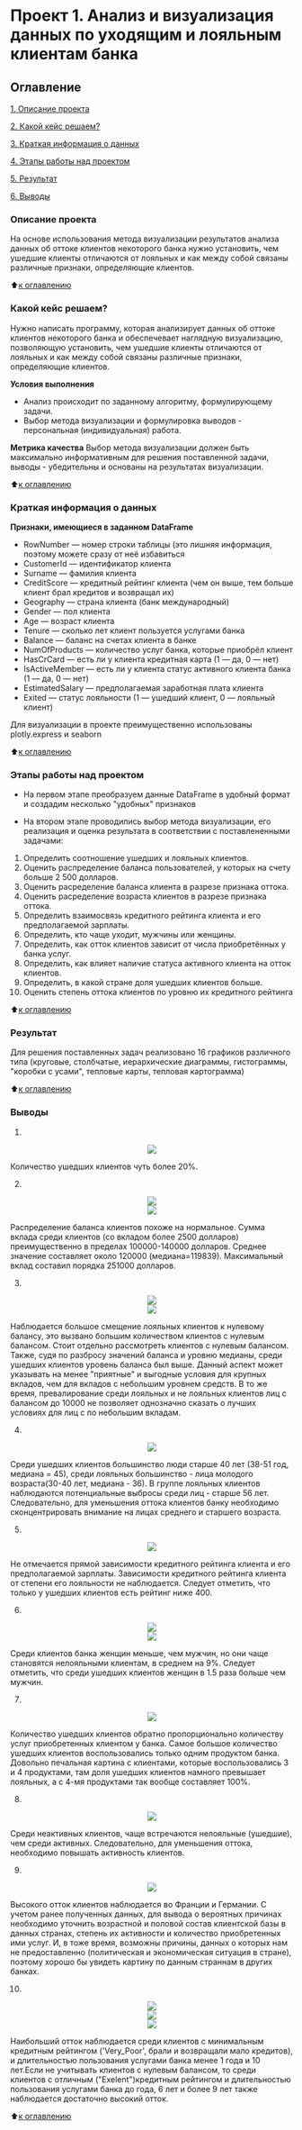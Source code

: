 # Проект 1. Анализ  и визуализация данных по уходящим и лояльным клиентам банка

## Оглавление
[1. Описание проекта](https://github.com/EkaterinaArsa/BankClientsVisual#%D0%BE%D0%BF%D0%B8%D1%81%D0%B0%D0%BD%D0%B8%D0%B5-%D0%BF%D1%80%D0%BE%D0%B5%D0%BA%D1%82%D0%B0)

[2. Какой кейс решаем?](https://github.com/EkaterinaArsa/BankClientsVisual#%D0%BE%D0%BF%D0%B8%D1%81%D0%B0%D0%BD%D0%B8%D0%B5-%D0%BF%D1%80%D0%BE%D0%B5%D0%BA%D1%82%D0%B0)

[3. Краткая информация о данных](https://github.com/EkaterinaArsa/BankClientsVisual#%D0%BE%D0%BF%D0%B8%D1%81%D0%B0%D0%BD%D0%B8%D0%B5-%D0%BF%D1%80%D0%BE%D0%B5%D0%BA%D1%82%D0%B0)

[4. Этапы работы над проектом](https://github.com/EkaterinaArsa/BankClientsVisual#%D0%BE%D0%BF%D0%B8%D1%81%D0%B0%D0%BD%D0%B8%D0%B5-%D0%BF%D1%80%D0%BE%D0%B5%D0%BA%D1%82%D0%B0)

[5. Результат](https://github.com/EkaterinaArsa/BankClientsVisual#%D0%BE%D0%BF%D0%B8%D1%81%D0%B0%D0%BD%D0%B8%D0%B5-%D0%BF%D1%80%D0%BE%D0%B5%D0%BA%D1%82%D0%B0)

[6. Выводы](https://github.com/EkaterinaArsa/BankClientsVisual#%D0%BE%D0%BF%D0%B8%D1%81%D0%B0%D0%BD%D0%B8%D0%B5-%D0%BF%D1%80%D0%BE%D0%B5%D0%BA%D1%82%D0%B0)

### Описание проекта
На основе использования метода визуализации результатов анализа данных об оттоке клиентов некоторого банка нужно установить, чем ушедшие клиенты отличаются от лояльных и как между собой связаны различные признаки, определяющие клиентов. 

:arrow_up:[к оглавлению](https://github.com/EkaterinaArsa/BankClientsVisual#%D0%BE%D0%BF%D0%B8%D1%81%D0%B0%D0%BD%D0%B8%D0%B5-%D0%BF%D1%80%D0%BE%D0%B5%D0%BA%D1%82%D0%B0)


### Какой кейс решаем?
Нужно написать программу, которая анализирует данных об оттоке клиентов некоторого банка и обеспечевает наглядную визуализацию, позволяющую установить, чем ушедшие клиенты отличаются от лояльных и как между собой связаны различные признаки, определяющие клиентов. 

**Условия выполнения**
- Анализ происходит по заданному алгоритму, формулирующему задачи.
- Выбор метода визуализации и формулировка выводов - персональная (индивидуальная) работа.

**Метрика качества**
Выбор метода визуализации должен быть максимально информативным для решения поставленной задачи, выводы - убедительны и основаны на результатах визуализации.

:arrow_up:[к оглавлению](https://github.com/EkaterinaArsa/BankClientsVisual#%D0%BE%D0%BF%D0%B8%D1%81%D0%B0%D0%BD%D0%B8%D0%B5-%D0%BF%D1%80%D0%BE%D0%B5%D0%BA%D1%82%D0%B0)

### Краткая информация о данных

**Признаки, имеющиеся в заданном DataFrame**
- RowNumber — номер строки таблицы (это лишняя информация, поэтому можете сразу от неё избавиться
- CustomerId — идентификатор клиента
- Surname — фамилия клиента
- CreditScore — кредитный рейтинг клиента (чем он выше, тем больше клиент брал кредитов и возвращал их)
- Geography — страна клиента (банк международный)
- Gender — пол клиента
- Age — возраст клиента
- Tenure — сколько лет клиент пользуется услугами банка
- Balance — баланс на счетах клиента в банке
- NumOfProducts — количество услуг банка, которые приобрёл клиент
- HasCrCard — есть ли у клиента кредитная карта (1 — да, 0 — нет)
- IsActiveMember — есть ли у клиента статус активного клиента банка (1 — да, 0 — нет)
- EstimatedSalary — предполагаемая заработная плата клиента
- Exited — статус лояльности (1 — ушедший клиент, 0 — лояльный клиент)

Для визуализации в проекте преимущественно использованы plotly.express и seaborn

:arrow_up:[к оглавлению](https://github.com/EkaterinaArsa/BankClientsVisual#%D0%BE%D0%BF%D0%B8%D1%81%D0%B0%D0%BD%D0%B8%D0%B5-%D0%BF%D1%80%D0%BE%D0%B5%D0%BA%D1%82%D0%B0)


### Этапы работы над проектом

* На первом этапе преобразуем данные DataFrame в удобный формат и создадим несколько "удобных" признаков

* На втором этапе проводились выбор метода визуализации, его реализация и оценка результата в соответствии с поставлененными задачами: 

1. Определить соотношение ушедших и лояльных клиентов.
2. Оценить распределение баланса пользователей, у которых на счету больше 2 500 долларов.
3. Оценить расределение баланса клиента в разрезе признака оттока. 
4. Оценить расределение возраста клиентов в разрезе признака оттока.
5. Определить взаимосвязь кредитного рейтинга клиента и его предполагаемой зарплаты.
6. Определить, кто чаще уходит, мужчины или женщины.
7. Определить, как отток клиентов зависит от числа приобретённых у банка услуг.
8. Определить, как влияет наличие статуса активного клиента на отток клиентов.
9. Определить, в какой стране доля ушедших клиентов больше.
10. Оценить степень оттока клиентов по уровню их кредитного рейтинга


:arrow_up:[к оглавлению](https://github.com/EkaterinaArsa/BankClientsVisual#%D0%BE%D0%BF%D0%B8%D1%81%D0%B0%D0%BD%D0%B8%D0%B5-%D0%BF%D1%80%D0%BE%D0%B5%D0%BA%D1%82%D0%B0)


### Результат

Для решения поставленных задач реализовано 16 графиков различного типа (круговые, столбчатые, иерархические диаграммы, гистограммы, "коробки с усами", тепловые карты, тепловая картограмма)

:arrow_up:[к оглавлению](https://github.com/EkaterinaArsa/BankClientsVisual#%D0%BE%D0%BF%D0%B8%D1%81%D0%B0%D0%BD%D0%B8%D0%B5-%D0%BF%D1%80%D0%BE%D0%B5%D0%BA%D1%82%D0%B0)

### Выводы
1.
<center> <img src=https://github.com/EkaterinaArsa/BankClientsVisual/blob/master/%D0%B4%D0%B8%D0%B0%D0%B3%D1%80%D0%B0%D0%BC%D0%BC%D0%B01.png> </center>

Количество ушедших клиентов чуть более 20%.

2.
<center> <img src=https://github.com/EkaterinaArsa/BankClientsVisual/blob/master/%D0%B4%D0%B8%D0%B0%D0%B3%D1%80%D0%B0%D0%BC%D0%BC%D0%B0%202.1.png> </center>
<center> <img src=https://github.com/EkaterinaArsa/BankClientsVisual/blob/master/%D0%B4%D0%B8%D0%B0%D0%B3%D1%80%D0%B0%D0%BC%D0%BC%D0%B0%202.2.png> </center>

Распределение баланса клиентов похоже на нормальное. Сумма вклада среди клиентов (со вкладом более 2500 долларов) преимущественно в пределах 100000-140000 долларов.  Среднее значение составляет около 120000 (медиана=119839). Максимальный вклад составил порядка 251000 долларов.

3.
<center> <img src=https://github.com/EkaterinaArsa/BankClientsVisual/blob/master/%D0%B4%D0%B8%D0%B0%D0%B3%D1%80%D0%B0%D0%BC%D0%BC%D0%B0%203.1.png> </center>
<center> <img src=https://github.com/EkaterinaArsa/BankClientsVisual/blob/master/%D0%B4%D0%B8%D0%B0%D0%B3%D1%80%D0%B0%D0%BC%D0%BC%D0%B0%203.2.png> </center>

Наблюдается большое смещение лояльных клиентов к нулевому балансу, это вызвано большим количеством клиентов с нулевым балансом. Стоит отдельно рассмотреть клиентов с нулевым балансом. Также, судя по разбросу значений баланса и уровню медианы, среди ушедших клиентов уровень баланса был выше. Данный аспект может указывать на менее "приятные" и выгодные условия для крупных вкладов, чем для вкладов с небольшим уровнем средств. В то же время, превалирование среди лояльных и не лояльных клиентов лиц с балансом до 10000 не позволяет однозначно сказать о лучших условиях для лиц с по небольшим вкладам.

4.
<center> <img src=https://github.com/EkaterinaArsa/BankClientsVisual/blob/master/%D0%B4%D0%B8%D0%B0%D0%B3%D1%80%D0%B0%D0%BC%D0%BC%D0%B0%204.1.png> </center>

Cреди ушедших клиентов большинство люди старше 40 лет (38-51 год, медиана = 45), среди лояльных большинство - лица молодого возраста(30-40 лет, медиана - 36). В группе лояльных клиентов наблюдаются потенциальные выбросы среди лиц - старше 56 лет. Следовательно, для уменьшения оттока клиентов банку необходимо сконцентрировать внимание на лицах среднего и старшего возраста.

5.
<center> <img src=https://github.com/EkaterinaArsa/BankClientsVisual/blob/master/%D0%B4%D0%B8%D0%B0%D0%B3%D1%80%D0%B0%D0%BC%D0%BC%D0%B0%205.1.png> </center>

Не отмечается прямой зависимости кредитного рейтинга клиента и его предполагаемой зарплаты. Зависимости кредитного рейтинга клиента от степени его лояльности не наблюдается. Следует отметить, что только у ушедших клиентов есть рейтинг ниже 400.

6.
<center> <img src=https://github.com/EkaterinaArsa/BankClientsVisual/blob/master/%D0%B4%D0%B8%D0%B0%D0%B3%D1%80%D0%B0%D0%BC%D0%BC%D0%B0%206.1.png> </center>
<center> <img src=https://github.com/EkaterinaArsa/BankClientsVisual/blob/master/%D0%B4%D0%B8%D0%B0%D0%B3%D1%80%D0%B0%D0%BC%D0%BC%D0%B0%206.2.png> </center>

Среди клиентов банка женщин меньше, чем мужчин, но они чаще становятся нелояльными клиентам, в среднем на 9%. Следует отметить, что среди ушедших клиентов женщин в 1.5 раза больше чем мужчин.

7.
<center> <img src=https://github.com/EkaterinaArsa/BankClientsVisual/blob/master/%D0%B4%D0%B8%D0%B3%D1%80%D0%B0%D0%BC%D0%BC%D0%B0%207.1.png> </center>

Количество ушедших клиентов обратно пропорционально количеству услуг приобретенных клиентом у банка. Самое большое количество ушедших клиентов воспользовались только одним продуктом банка. Довольно печальная картина с клиентами, которые воспользовались 3 и 4 продуктами, там доля ушедших клиентов намного превышает лояльных, а с 4-мя продуктами так вообще составляет 100%.

8.
<center> <img src=https://github.com/EkaterinaArsa/BankClientsVisual/blob/master/%D0%B4%D0%B8%D0%B3%D1%80%D0%B0%D0%BC%D0%BC%D0%B0%208.1.png> </center>

Среди неактивных клиентов, чаще встречаются нелояльные (ушедшие), чем среди активных. Следовательно, для уменьшения оттока, необходимо  повышать активность клиентов.

9.
<center> <img src=https://github.com/EkaterinaArsa/BankClientsVisual/blob/master/%D0%B4%D0%B8%D0%B3%D1%80%D0%B0%D0%BC%D0%BC%D0%B0%209.1.png> </center>

Высокого отток клиентов наблюдается во Франции и Германии. С учетом ранее полученных данных, для вывода о вероятных причинах  необходимо уточнить возрастной и половой состав клиентской базы в данных странах, степень их активности и количество приобретенных ими услуг. И, в тоже время, возможны причины, данных о которых нам не предоставленно (политическая и экономическая ситуация в стране), поэтому хорошо бы увидеть картину по данным страннам в других банках.

10.
<center> <img src=https://github.com/EkaterinaArsa/BankClientsVisual/blob/master/%D0%B4%D0%B8%D0%B3%D1%80%D0%B0%D0%BC%D0%BC%D0%B0%2010.1.png> </center>
<center> <img src=https://github.com/EkaterinaArsa/BankClientsVisual/blob/master/%D0%B4%D0%B8%D0%B3%D1%80%D0%B0%D0%BC%D0%BC%D0%B0%2010.2.png> </center>
<center> <img src=https://github.com/EkaterinaArsa/BankClientsVisual/blob/master/%D0%B4%D0%B8%D0%B3%D1%80%D0%B0%D0%BC%D0%BC%D0%B0%2010.3.png> </center>

Наибольший отток наблюдается среди клиентов с минимальным кредитным рейтингом ('Very_Poor', брали и возвращали мало кредитов), и длительностью пользования услугами банка менее 1 года и 10 лет.Если не учитывать клиентов с нулевым балансом, то среди клиентов с отличным ("Exelent")кредитным рейтингом и длительностью пользования услугами банка до года, 6 лет и более 9 лет также наблюдается достаточно высокий отток.

:arrow_up:[к оглавлению](https://github.com/EkaterinaArsa/BankClientsVisual#%D0%BE%D0%BF%D0%B8%D1%81%D0%B0%D0%BD%D0%B8%D0%B5-%D0%BF%D1%80%D0%BE%D0%B5%D0%BA%D1%82%D0%B0)